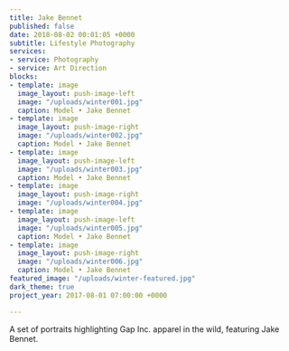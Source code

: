 ```yaml
---
title: Jake Bennet
published: false
date: 2018-08-02 00:01:05 +0000
subtitle: Lifestyle Photography
services:
- service: Photography
- service: Art Direction
blocks:
- template: image
  image_layout: push-image-left
  image: "/uploads/winter001.jpg"
  caption: Model • Jake Bennet
- template: image
  image_layout: push-image-right
  image: "/uploads/winter002.jpg"
  caption: Model • Jake Bennet
- template: image
  image_layout: push-image-left
  image: "/uploads/winter003.jpg"
  caption: Model • Jake Bennet
- template: image
  image_layout: push-image-right
  image: "/uploads/winter004.jpg"
- template: image
  image_layout: push-image-left
  image: "/uploads/winter005.jpg"
  caption: Model • Jake Bennet
- template: image
  image_layout: push-image-right
  image: "/uploads/winter006.jpg"
  caption: Model • Jake Bennet
featured_image: "/uploads/winter-featured.jpg"
dark_theme: true
project_year: 2017-08-01 07:00:00 +0000

---
```

A set of portraits highlighting Gap Inc. apparel in the wild, featuring Jake Bennet.